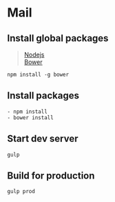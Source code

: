 # Mail

## Install global packages

><a href="https://nodejs.org/en/">Nodejs</a><br>
><a href="https://bower.io/">Bower</a>

``
npm install -g bower
``

## Install packages

```
- npm install
- bower install
```

## Start dev server

```
gulp
```

## Build for production

```
gulp prod
```
